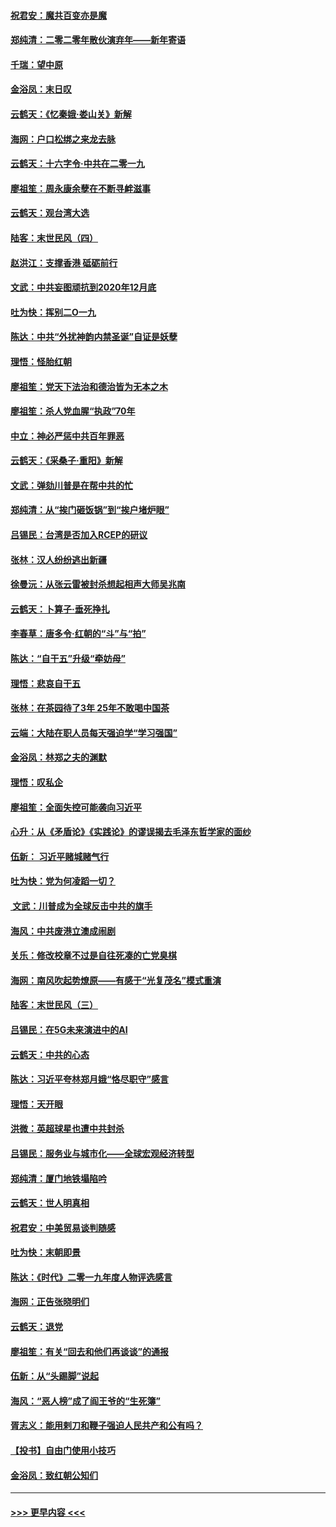 #### [祝君安：魔共百变亦是魔](../pages/nsc993/n11754469.md?t=12301555) 
#### [郑纯清：二零二零年散伙演弃年——新年寄语](../pages/nsc993/n11754195.md?t=12301555) 
#### [千瑞：望中原](../pages/nsc993/n11754159.md?t=12301555) 
#### [金浴凤：末日叹](../pages/nsc993/n11752359.md?t=12301555) 
#### [云鹤天：《忆秦娥‧娄山关》新解](../pages/nsc993/n11752348.md?t=12301555) 
#### [海网：户口松绑之来龙去脉](../pages/nsc993/n11752328.md?t=12301555) 
#### [云鹤天：十六字令‧中共在二零一九](../pages/nsc993/n11752305.md?t=12301555) 
#### [廖祖笙：周永康余孽在不断寻衅滋事](../pages/nsc993/n11751013.md?t=12301555) 
#### [云鹤天：观台湾大选](../pages/nsc993/n11751007.md?t=12301555) 
#### [陆客：末世民风（四）](../pages/nsc993/n11749203.md?t=12301555) 
#### [赵洪江：支撑香港 砥砺前行](../pages/nsc993/n11748482.md?t=12301555) 
#### [文武：中共妄图顽抗到2020年12月底](../pages/nsc993/n11748446.md?t=12301555) 
#### [吐为快：挥别二O一九](../pages/nsc993/n11748411.md?t=12301555) 
#### [陈达：中共“外扰神韵内禁圣诞”自证是妖孽](../pages/nsc993/n11748226.md?t=12301555) 
#### [理悟：怪胎红朝](../pages/nsc993/n11748206.md?t=12301555) 
#### [廖祖笙：党天下法治和德治皆为无本之木](../pages/nsc993/n11748135.md?t=12301555) 
#### [廖祖笙：杀人党血腥“执政”70年](../pages/nsc993/n11745144.md?t=12301555) 
#### [中立：神必严惩中共百年罪恶](../pages/nsc993/n11744970.md?t=12301555) 
#### [云鹤天：《采桑子‧重阳》新解](../pages/nsc993/n11744948.md?t=12301555) 
#### [文武：弹劾川普是在帮中共的忙](../pages/nsc993/n11744758.md?t=12301555) 
#### [郑纯清：从“挨门砸饭锅”到“挨户堵炉眼”](../pages/nsc993/n11744745.md?t=12301555) 
#### [吕锡民：台湾是否加入RCEP的研议](../pages/nsc993/n11744701.md?t=12301555) 
#### [张林：汉人纷纷逃出新疆](../pages/nsc993/n11743530.md?t=12301555) 
#### [徐曼沅：从张云雷被封杀想起相声大师吴兆南](../pages/nsc993/n11741816.md?t=12301555) 
#### [云鹤天：卜算子‧垂死挣扎](../pages/nsc993/n11739956.md?t=12301555) 
#### [李春草：唐多令‧红朝的“斗”与“拍”](../pages/nsc993/n11739830.md?t=12301555) 
#### [陈达：“自干五”升级“牵妨母”](../pages/nsc993/n11739724.md?t=12301555) 
#### [理悟：悲哀自干五](../pages/nsc993/n11739547.md?t=12301555) 
#### [张林：在茶园待了3年 25年不敢喝中国茶](../pages/nsc993/n11739240.md?t=12301555) 
#### [云端：大陆在职人员每天强迫学“学习强国”](../pages/nsc993/n11738735.md?t=12301555) 
#### [金浴凤：林郑之夫的渊默](../pages/nsc993/n11737735.md?t=12301555) 
#### [理悟：叹私企](../pages/nsc993/n11737715.md?t=12301555) 
#### [廖祖笙：全面失控可能袭向习近平](../pages/nsc993/n11737704.md?t=12301555) 
#### [心升：从《矛盾论》《实践论》的谬误揭去毛泽东哲学家的面纱](../pages/nsc993/n11736962.md?t=12301555) 
#### [伍新： 习近平赌城赌气行](../pages/nsc993/n11736929.md?t=12301555) 
#### [吐为快：党为何凌蹈一切？](../pages/nsc993/n11736915.md?t=12301555) 
#### [ 文武：川普成为全球反击中共的旗手](../pages/nsc993/n11736882.md?t=12301555) 
#### [海风：中共废港立澳成闹剧](../pages/nsc993/n11735857.md?t=12301555) 
#### [关乐：修改校章不过是自往死凑的亡党臭棋](../pages/nsc993/n11735097.md?t=12301555) 
#### [海网：南风吹起势燎原——有感于“光复茂名”模式重演](../pages/nsc993/n11732308.md?t=12301555) 
#### [陆客：末世民风（三）](../pages/nsc993/n11732211.md?t=12301555) 
#### [吕锡民：在5G未来演进中的AI](../pages/nsc993/n11730010.md?t=12301555) 
#### [云鹤天：中共的心态](../pages/nsc993/n11729906.md?t=12301555) 
#### [陈达：习近平夸林郑月娥“恪尽职守”感言](../pages/nsc993/n11729881.md?t=12301555) 
#### [理悟：天开眼](../pages/nsc993/n11729699.md?t=12301555) 
#### [洪微：英超球星也遭中共封杀](../pages/nsc993/n11727243.md?t=12301555) 
#### [吕锡民：服务业与城市化——全球宏观经济转型](../pages/nsc993/n11725845.md?t=12301555) 
#### [郑纯清：厦门地铁塌陷吟](../pages/nsc993/n11725813.md?t=12301555) 
#### [云鹤天：世人明真相](../pages/nsc993/n11725621.md?t=12301555) 
#### [祝君安：中美贸易谈判随感](../pages/nsc993/n11725609.md?t=12301555) 
#### [吐为快：末朝即景](../pages/nsc993/n11723365.md?t=12301555) 
#### [陈达：《时代》二零一九年度人物评选感言](../pages/nsc993/n11723337.md?t=12301555) 
#### [海网：正告张晓明们](../pages/nsc993/n11723228.md?t=12301555) 
#### [云鹤天：退党](../pages/nsc993/n11723056.md?t=12301555) 
#### [廖祖笙：有关“回去和他们再谈谈”的通报](../pages/nsc993/n11722442.md?t=12301555) 
#### [伍新：从“头踢脚”说起](../pages/nsc993/n11722429.md?t=12301555) 
#### [海风：“恶人榜”成了阎王爷的“生死簿”](../pages/nsc993/n11722272.md?t=12301555) 
#### [胥志义：能用剌刀和鞭子强迫人民共产和公有吗？](../pages/nsc993/n11720569.md?t=12301555) 
#### [【投书】自由门使用小技巧](../pages/nsc993/n11720180.md?t=12301555) 
#### [金浴凤：致红朝公知们](../pages/nsc993/n11720563.md?t=12301555) 

----
#### [ >>> 更早内容 <<< ](../indexes/nsc993-earlier.md)

